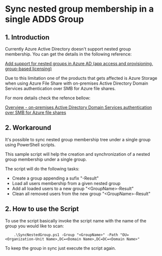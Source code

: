 Sync nested group membership in a single ADDS Group
===================================================

## 1. Introduction
Currently Azure Active Directory doesn't support nested group membership.
You can get the details in the following reference:

[Add support for nested groups in Azure AD (app access and provisioning, group-based licensing)](https://feedback.azure.com/forums/169401-azure-active-directory/suggestions/15718164-add-support-for-nested-groups-in-azure-ad-app-acc)

Due to this limitation one of the products that gets affected is Azure Storage when using Azure File Share with on-premises Active Directory Domain Services authentication over SMB for Azure file shares.

For more details check the refence bellow:

[Overview - on-premises Active Directory Domain Services authentication over SMB for Azure file shares](https://docs.microsoft.com/en-us/azure/storage/files/storage-files-identity-auth-active-directory-enable)

## 2. Workaround
It's possible to sync nested group membership tree under a single group using PowerShell scripts.

This sample script will help the creation and synchronization of a nested group membership under a single group.

The script will do the following tasks:

- Create a group appending a sufix "-Result"
- Load all users membership from a given nested group
- Add all loaded users to a new group "\<GroupName\>-Result"
- Clean all removed users from the new group "\<GroupName\>-Result"

## 2. How to use the Script
To use the script basically invoke the script name with the name of the group you would like to scan:

        .\SyncNestedGroup.ps1 -Group "<GroupName>" -Path "OU=<Organization-Unit Name>,DC=<Domain Name>,DC=DC=<Domain Name>"

To keep the group in sync just execute the script again.